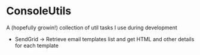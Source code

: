 # ConsoleUtils

A (hopefully growin!) collection of util tasks I use during development

- SendGrid -> Retrieve email templates list and get HTML and other details for each template
